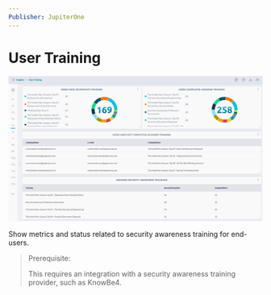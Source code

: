 ```yaml
---
Publisher: JupiterOne
---
```


# User Training

![sample-screenshot](board.png)

Show metrics and status related to security awareness training for end-users.

> Prerequisite: 
> 
> This requires an integration with a security awareness training provider, such
> as KnowBe4.

